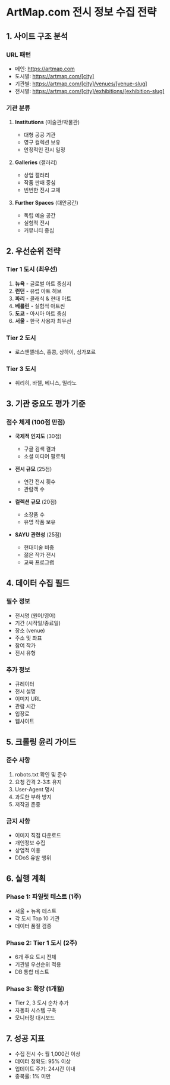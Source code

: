 # ArtMap.com 전시 정보 수집 전략

## 1. 사이트 구조 분석

### URL 패턴
- 메인: https://artmap.com
- 도시별: https://artmap.com/[city]
- 기관별: https://artmap.com/[city]/venues/[venue-slug]
- 전시별: https://artmap.com/[city]/exhibitions/[exhibition-slug]

### 기관 분류
1. **Institutions** (미술관/박물관)
   - 대형 공공 기관
   - 영구 컬렉션 보유
   - 안정적인 전시 일정

2. **Galleries** (갤러리)
   - 상업 갤러리
   - 작품 판매 중심
   - 빈번한 전시 교체

3. **Further Spaces** (대안공간)
   - 독립 예술 공간
   - 실험적 전시
   - 커뮤니티 중심

## 2. 우선순위 전략

### Tier 1 도시 (최우선)
1. **뉴욕** - 글로벌 아트 중심지
2. **런던** - 유럽 아트 허브
3. **파리** - 클래식 & 현대 아트
4. **베를린** - 실험적 아트씬
5. **도쿄** - 아시아 아트 중심
6. **서울** - 한국 사용자 최우선

### Tier 2 도시
- 로스앤젤레스, 홍콩, 상하이, 싱가포르

### Tier 3 도시
- 취리히, 바젤, 베니스, 밀라노

## 3. 기관 중요도 평가 기준

### 점수 체계 (100점 만점)
- **국제적 인지도** (30점)
  - 구글 검색 결과
  - 소셜 미디어 팔로워
  
- **전시 규모** (25점)
  - 연간 전시 횟수
  - 관람객 수
  
- **컬렉션 규모** (20점)
  - 소장품 수
  - 유명 작품 보유
  
- **SAYU 관련성** (25점)
  - 현대미술 비중
  - 젊은 작가 전시
  - 교육 프로그램

## 4. 데이터 수집 필드

### 필수 정보
- 전시명 (원어/영어)
- 기간 (시작일/종료일)
- 장소 (venue)
- 주소 및 좌표
- 참여 작가
- 전시 유형

### 추가 정보
- 큐레이터
- 전시 설명
- 이미지 URL
- 관람 시간
- 입장료
- 웹사이트

## 5. 크롤링 윤리 가이드

### 준수 사항
1. robots.txt 확인 및 준수
2. 요청 간격 2-3초 유지
3. User-Agent 명시
4. 과도한 부하 방지
5. 저작권 존중

### 금지 사항
- 이미지 직접 다운로드
- 개인정보 수집
- 상업적 이용
- DDoS 유발 행위

## 6. 실행 계획

### Phase 1: 파일럿 테스트 (1주)
- 서울 + 뉴욕 테스트
- 각 도시 Top 10 기관
- 데이터 품질 검증

### Phase 2: Tier 1 도시 (2주)
- 6개 주요 도시 전체
- 기관별 우선순위 적용
- DB 통합 테스트

### Phase 3: 확장 (1개월)
- Tier 2, 3 도시 순차 추가
- 자동화 시스템 구축
- 모니터링 대시보드

## 7. 성공 지표

- 수집 전시 수: 월 1,000건 이상
- 데이터 정확도: 95% 이상
- 업데이트 주기: 24시간 이내
- 중복률: 1% 미만